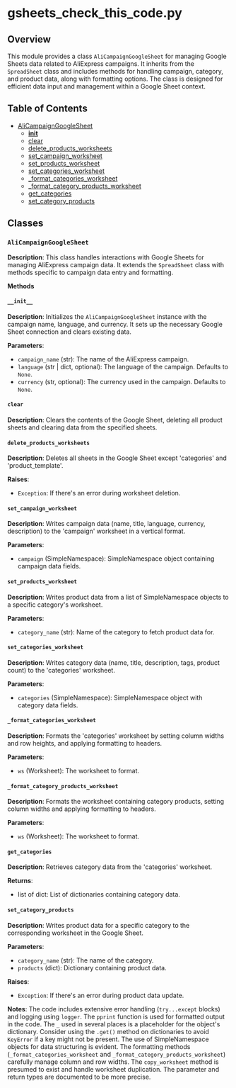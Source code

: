 # gsheets_check_this_code.py

## Overview

This module provides a class `AliCampaignGoogleSheet` for managing Google Sheets data related to AliExpress campaigns. It inherits from the `SpreadSheet` class and includes methods for handling campaign, category, and product data, along with formatting options.  The class is designed for efficient data input and management within a Google Sheet context.

## Table of Contents

* [AliCampaignGoogleSheet](#alicampaigngooglesheet)
    * [__init__](#init)
    * [clear](#clear)
    * [delete_products_worksheets](#delete_products_worksheets)
    * [set_campaign_worksheet](#set_campaign_worksheet)
    * [set_products_worksheet](#set_products_worksheet)
    * [set_categories_worksheet](#set_categories_worksheet)
    * [_format_categories_worksheet](#_format_categories_worksheet)
    * [_format_category_products_worksheet](#_format_category_products_worksheet)
    * [get_categories](#get_categories)
    * [set_category_products](#set_category_products)


## Classes

### `AliCampaignGoogleSheet`

**Description**: This class handles interactions with Google Sheets for managing AliExpress campaign data.  It extends the `SpreadSheet` class with methods specific to campaign data entry and formatting.

**Methods**

#### `__init__`

**Description**: Initializes the `AliCampaignGoogleSheet` instance with the campaign name, language, and currency. It sets up the necessary Google Sheet connection and clears existing data.

**Parameters**:
- `campaign_name` (str): The name of the AliExpress campaign.
- `language` (str | dict, optional): The language of the campaign. Defaults to `None`.
- `currency` (str, optional): The currency used in the campaign. Defaults to `None`.

#### `clear`

**Description**: Clears the contents of the Google Sheet, deleting all product sheets and clearing data from the specified sheets.

#### `delete_products_worksheets`

**Description**: Deletes all sheets in the Google Sheet except 'categories' and 'product_template'.

**Raises**:
- `Exception`: If there's an error during worksheet deletion.


#### `set_campaign_worksheet`

**Description**: Writes campaign data (name, title, language, currency, description) to the 'campaign' worksheet in a vertical format.

**Parameters**:
- `campaign` (SimpleNamespace): SimpleNamespace object containing campaign data fields.


#### `set_products_worksheet`

**Description**: Writes product data from a list of SimpleNamespace objects to a specific category's worksheet.

**Parameters**:
- `category_name` (str): Name of the category to fetch product data for.


#### `set_categories_worksheet`

**Description**: Writes category data (name, title, description, tags, product count) to the 'categories' worksheet.

**Parameters**:
- `categories` (SimpleNamespace): SimpleNamespace object with category data fields.


#### `_format_categories_worksheet`

**Description**: Formats the 'categories' worksheet by setting column widths and row heights, and applying formatting to headers.

**Parameters**:
- `ws` (Worksheet): The worksheet to format.


#### `_format_category_products_worksheet`

**Description**: Formats the worksheet containing category products, setting column widths and applying formatting to headers.


**Parameters**:
- `ws` (Worksheet): The worksheet to format.



#### `get_categories`

**Description**: Retrieves category data from the 'categories' worksheet.

**Returns**:
- list of dict: List of dictionaries containing category data.


#### `set_category_products`

**Description**: Writes product data for a specific category to the corresponding worksheet in the Google Sheet.

**Parameters**:
- `category_name` (str): The name of the category.
- `products` (dict): Dictionary containing product data.


**Raises**:
- `Exception`: If there's an error during product data update.


**Notes**:  The code includes extensive error handling (`try...except` blocks) and logging using `logger`.  The `pprint` function is used for formatted output in the code.   The `_` used in several places is a placeholder for the object's dictionary.  Consider using the `.get()` method on dictionaries to avoid `KeyError` if a key might not be present.  The use of SimpleNamespace objects for data structuring is evident.  The formatting methods (`_format_categories_worksheet` and `_format_category_products_worksheet`) carefully manage column and row widths.  The `copy_worksheet` method is presumed to exist and handle worksheet duplication.  The parameter and return types are documented to be more precise.